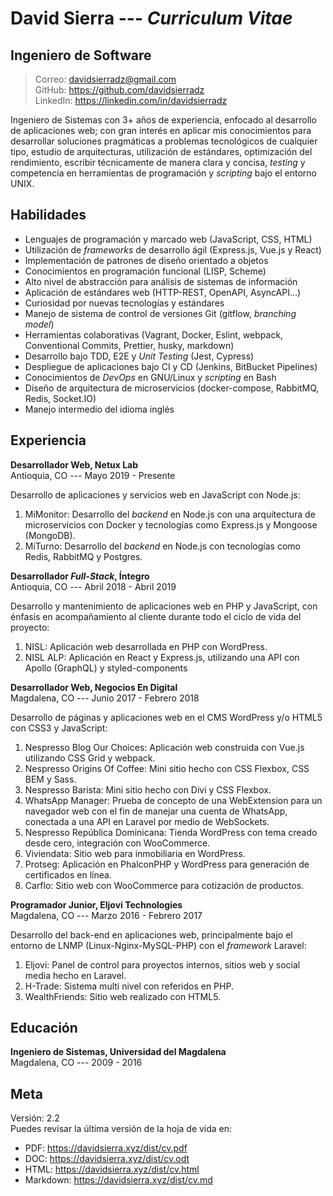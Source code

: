 David Sierra --- *Curriculum Vitae*
===================================

Ingeniero de Software
---------------------

> Correo: <davidsierradz@gmail.com>\
> GitHub: <https://github.com/davidsierradz>\
> LinkedIn: <https://linkedin.com/in/davidsierradz>

Ingeniero de Sistemas con 3+ años de experiencia, enfocado al desarrollo
de aplicaciones web; con gran interés en aplicar mis conocimientos para
desarrollar soluciones pragmáticas a problemas tecnológicos de cualquier
tipo, estudio de arquitecturas, utilización de estándares, optimización
del rendimiento, escribir técnicamente de manera clara y concisa,
*testing* y competencia en herramientas de programación y *scripting*
bajo el entorno UNIX.

Habilidades
-----------

-   Lenguajes de programación y marcado web (JavaScript, CSS, HTML)
-   Utilización de *frameworks* de desarrollo ágil (Express.js, Vue.js y
    React)
-   Implementación de patrones de diseño orientado a objetos
-   Conocimientos en programación funcional (LISP, Scheme)
-   Alto nivel de abstracción para análisis de sistemas de información
-   Aplicación de estándares web (HTTP-REST, OpenAPI, AsyncAPI...)
-   Curiosidad por nuevas tecnologías y estándares
-   Manejo de sistema de control de versiones Git (gitflow, *branching
    model*)
-   Herramientas colaborativas (Vagrant, Docker, Eslint, webpack,
    Conventional Commits, Prettier, husky, markdown)
-   Desarrollo bajo TDD, E2E y *Unit Testing* (Jest, Cypress)
-   Despliegue de aplicaciones bajo CI y CD (Jenkins, BitBucket
    Pipelines)
-   Conocimientos de *DevOps* en GNU/Linux y *scripting* en Bash
-   Diseño de arquitectura de microservicios (docker-compose, RabbitMQ,
    Redis, Socket.IO)
-   Manejo intermedio del idioma inglés

Experiencia
-----------

**Desarrollador Web, Netux Lab**\
Antioquia, CO --- Mayo 2019 - Presente

Desarrollo de aplicaciones y servicios web en JavaScript con Node.js:

1.  MiMonitor: Desarrollo del *backend* en Node.js con una arquitectura
    de microservicios con Docker y tecnologías como Express.js y
    Mongoose (MongoDB).
2.  MiTurno: Desarrollo del *backend* en Node.js con tecnologías como
    Redis, RabbitMQ y Postgres.

**Desarrollador *Full-Stack*, Íntegro**\
Antioquia, CO --- Abril 2018 - Abril 2019

Desarrollo y mantenimiento de aplicaciones web en PHP y JavaScript, con
énfasis en acompañamiento al cliente durante todo el ciclo de vida del
proyecto:

1.  NISL: Aplicación web desarrollada en PHP con WordPress.
2.  NISL ALP: Aplicación en React y Express.js, utilizando una API con
    Apollo (GraphQL) y styled-components

**Desarrollador Web, Negocios En Digital**\
Magdalena, CO --- Junio 2017 - Febrero 2018

Desarrollo de páginas y aplicaciones web en el CMS WordPress y/o HTML5
con CSS3 y JavaScript:

1.  Nespresso Blog Our Choices: Aplicación web construida con Vue.js
    utilizando CSS Grid y webpack.
2.  Nespresso Origins Of Coffee: Mini sitio hecho con CSS Flexbox, CSS
    BEM y Sass.
3.  Nespresso Barista: Mini sitio hecho con Divi y CSS Flexbox.
4.  WhatsApp Manager: Prueba de concepto de una WebExtension para un
    navegador web con el fin de manejar una cuenta de WhatsApp,
    conectada a una API en Laravel por medio de WebSockets.
5.  Nespresso República Dominicana: Tienda WordPress con tema creado
    desde cero, integración con WooCommerce.
6.  Viviendata: Sitio web para inmobiliaria en WordPress.
7.  Protseg: Aplicación en PhalconPHP y WordPress para generación de
    certificados en línea.
8.  Carflo: Sitio web con WooCommerce para cotización de productos.

**Programador Junior, Eljovi Technologies**\
Magdalena, CO --- Marzo 2016 - Febrero 2017

Desarrollo del back-end en aplicaciones web, principalmente bajo el
entorno de LNMP (Linux-Nginx-MySQL-PHP) con el *framework* Laravel:

1.  Eljovi: Panel de control para proyectos internos, sitios web y
    social media hecho en Laravel.
2.  H-Trade: Sistema multi nivel con referidos en PHP.
3.  WealthFriends: Sitio web realizado con HTML5.

Educación
---------

**Ingeniero de Sistemas, Universidad del Magdalena**\
Magdalena, CO --- 2009 - 2016

Meta
----

Versión: 2.2\
Puedes revisar la última versión de la hoja de vida en:

-   PDF: <https://davidsierra.xyz/dist/cv.pdf>
-   DOC: <https://davidsierra.xyz/dist/cv.odt>
-   HTML: <https://davidsierra.xyz/dist/cv.html>
-   Markdown: <https://davidsierra.xyz/dist/cv.md>
